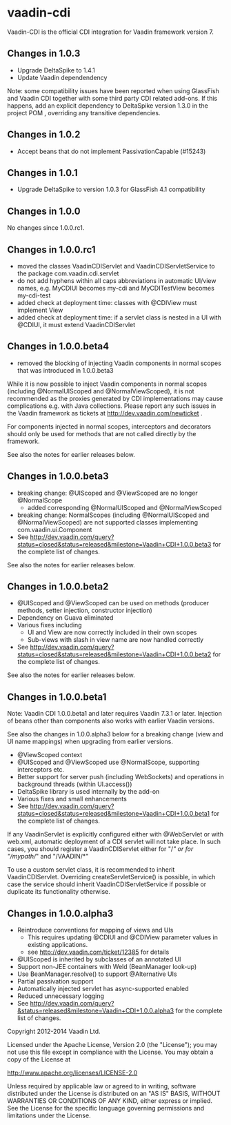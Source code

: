 vaadin-cdi
==========

Vaadin-CDI is the official CDI integration for Vaadin framework version 7.

Changes in 1.0.3
-----------------------

- Upgrade DeltaSpike to 1.4.1
- Update Vaadin dependendency

Note: some compatibility issues have been reported when using GlassFish
and Vaadin CDI together with some third party CDI related add-ons.
If this happens, add an explicit dependency to DeltaSpike version 1.3.0
in the project POM , overriding any transitive dependencies.

Changes in 1.0.2
-----------------------

- Accept beans that do not implement PassivationCapable (#15243)

Changes in 1.0.1
-----------------------

- Upgrade DeltaSpike to version 1.0.3 for GlassFish 4.1 compatibility

Changes in 1.0.0
-----------------------

No changes since 1.0.0.rc1.

Changes in 1.0.0.rc1
-----------------------

- moved the classes VaadinCDIServlet and VaadinCDIServletService to the
  package com.vaadin.cdi.servlet
- do not add hyphens within all caps abbreviations in automatic UI/view names,
  e.g. MyCDIUI becomes my-cdi and MyCDITestView becomes my-cdi-test
- added check at deployment time: classes with @CDIView must implement View
- added check at deployment time: if a servlet class is nested in a UI with
  @CDIUI, it must extend VaadinCDIServlet

Changes in 1.0.0.beta4
-----------------------

- removed the blocking of injecting Vaadin components in normal scopes
  that was introduced in 1.0.0.beta3

While it is now possible to inject Vaadin components in normal scopes
(including @NormalUIScoped and @NormalViewScoped), it is not recommended
as the proxies generated by CDI implementations may cause complications e.g.
with Java collections. Please report any such issues in the Vaadin framework
as tickets at http://dev.vaadin.com/newticket .

For components injected in normal scopes, interceptors and decorators should
only be used for methods that are not called directly by the framework.  

See also the notes for earlier releases below.

Changes in 1.0.0.beta3
-----------------------

- breaking change: @UIScoped and @ViewScoped are no longer @NormalScope
  - added corresponding @NormalUIScoped and @NormalViewScoped
- breaking change: NormalScopes (including @NormalUIScoped and
  @NormalViewScoped) are not supported classes implementing
  com.vaadin.ui.Component
- See http://dev.vaadin.com/query?status=closed&status=released&milestone=Vaadin+CDI+1.0.0.beta3
  for the complete list of changes.

See also the notes for earlier releases below.

Changes in 1.0.0.beta2
-----------------------

- @UIScoped and @ViewScoped can be used on methods
  (producer methods, setter injection, constructor injection)
- Dependency on Guava eliminated
- Various fixes including
  - UI and View are now correctly included in their own scopes
  - Sub-views with slash in view name are now handled correctly
- See http://dev.vaadin.com/query?status=closed&status=released&milestone=Vaadin+CDI+1.0.0.beta2
  for the complete list of changes.

See also the notes for earlier releases below.

Changes in 1.0.0.beta1
-----------------------

Note: Vaadin CDI 1.0.0.beta1 and later requires Vaadin 7.3.1 or later.
Injection of beans other than components also works with earlier Vaadin
versions.

See also the changes in 1.0.0.alpha3 below for a breaking change (view and UI
name mappings) when upgrading from earlier versions.

- @ViewScoped context
- @UIScoped and @ViewScoped use @NormalScope, supporting interceptors etc.
- Better support for server push (including WebSockets) and operations in
  background threads (within UI.access())
- DeltaSpike library is used internally by the add-on
- Various fixes and small enhancements
- See http://dev.vaadin.com/query?status=closed&status=released&milestone=Vaadin+CDI+1.0.0.beta1
  for the complete list of changes.

If any VaadinServlet is explicitly configured either with @WebServlet or
with web.xml, automatic deployment of a CDI servlet will not take place.
In such cases, you should register a VaadinCDIServlet either for "/*" or
for "/mypath/*" and "/VAADIN/*"

To use a custom servlet class, it is recommended to inherit VaadinCDIServlet.
Overriding createServletService() is possible, in which case the service
should inherit VaadinCDIServletService if possible or duplicate its
functionality otherwise.

Changes in 1.0.0.alpha3
-----------------------

- Reintroduce conventions for mapping of views and UIs
  - This requires updating @CDIUI and @CDIView parameter values in existing
    applications.
  - see http://dev.vaadin.com/ticket/12385 for details
- @UIScoped is inherited by subclasses of an annotated UI
- Support non-JEE containers with Weld (BeanManager look-up)
- Use BeanManager.resolve() to support @Alternative UIs
- Partial passivation support
- Automatically injected servlet has async-supported enabled
- Reduced unnecessary logging
- See http://dev.vaadin.com/query?&status=released&milestone=Vaadin+CDI+1.0.0.alpha3
  for the complete list of changes.


Copyright 2012-2014 Vaadin Ltd.

Licensed under the Apache License, Version 2.0 (the "License"); you may not
use this file except in compliance with the License. You may obtain a copy of
the License at

http://www.apache.org/licenses/LICENSE-2.0
 
Unless required by applicable law or agreed to in writing, software
distributed under the License is distributed on an "AS IS" BASIS, WITHOUT
WARRANTIES OR CONDITIONS OF ANY KIND, either express or implied. See the
License for the specific language governing permissions and limitations under
the License.
